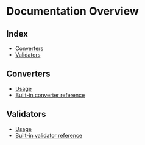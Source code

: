 # Documentation Overview

## Index

* [Converters](#converters)
* [Validators](#validators)

## Converters

* [Usage][doclink-converters-usage]
* [Built-in converter reference][doclink-converters-built-in-converter-reference]

## Validators

* [Usage][doclink-validators-usage]
* [Built-in validator reference][doclink-validators-built-in-validator-reference]



[doclink-converters-built-in-converter-reference]: ./converters/built-in-converter-reference.md
[doclink-converters-usage]: ./converters/usage.md
[doclink-validators-built-in-validator-reference]: ./validators/built-in-validator-reference.md
[doclink-validators-usage]: ./validators/usage.md
